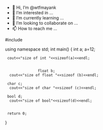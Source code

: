 - 👋 Hi, I’m @wtfmayank
- 👀 I’m interested in ...
- 🌱 I’m currently learning ...
- 💞️ I’m looking to collaborate on ...
- 📫 How to reach me ...

<!---
wtfmayank/wtfmayank is a ✨ special ✨ repository because its `README.md` (this file) appears on your GitHub profile.
You can click the Preview link to take a look at your changes.
--->      #include<iostream>
 using namespace std;
 int main()
 {
     int a;
     a=12;
     
     cout<<"size of int "<<sizeof(a)<<endl;
     
    
                   float b;
      cout<<"size of float "<<sizeof (b)<<endl;
      
     char c;
      cout<<"size of char "<<sizeof (c)<<endl;
     
     bool d; 
      cout<<"size of bool"<<sizeof(d)<<endl;
     
       
     return 0;
 }
